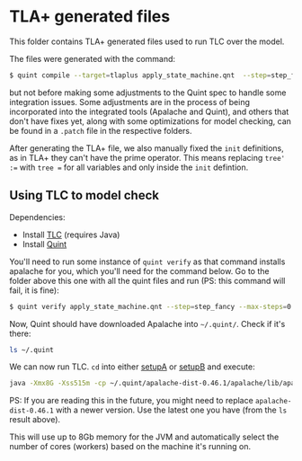 # TLA+ generated files

This folder contains TLA+ generated files used to run TLC over the model.

The files were generated with the command:

``` sh
$ quint compile --target=tlaplus apply_state_machine.qnt  --step=step_fancy --invariant=allInvariants > apply_state_machine.tla
```

but not before making some adjustments to the Quint spec to handle some integration issues. Some adjustments are in the process of being incorporated into the integrated tools (Apalache and Quint), and others that don't have fixes yet, along with some optimizations for model checking, can be found in a `.patch` file in the respective folders.

After generating the TLA+ file, we also manually fixed the `init` definitions, as in TLA+ they can't have the prime operator. This means replacing `tree' :=` with `tree =` for all variables and only inside the `init` defintion.

## Using TLC to model check

Dependencies:
- Install [TLC]() (requires Java)
- Install [Quint]()

You'll need to run some instance of `quint verify` as that command installs apalache for you, which you'll need for the command below. Go to the folder above this one with all the quint files and run (PS: this command will fail, it is fine):

``` sh
$ quint verify apply_state_machine.qnt --step=step_fancy --max-steps=0
```

Now, Quint should have downloaded Apalache into `~/.quint/`. Check if it's there:

``` sh
ls ~/.quint
```

We can now run TLC. `cd` into either [setupA](./setupA) or [setupB](./setupB) and execute:

``` sh
java -Xmx8G -Xss515m -cp ~/.quint/apalache-dist-0.46.1/apalache/lib/apalache.jar tlc2.TLC -deadlock -workers auto apply_state_machine.tla
```

PS: If you are reading this in the future, you might need to replace `apalache-dist-0.46.1` with a newer version. Use the latest one you have (from the `ls` result above).

This will use up to 8Gb memory for the JVM and automatically select the number of cores (workers) based on the machine it's running on.
